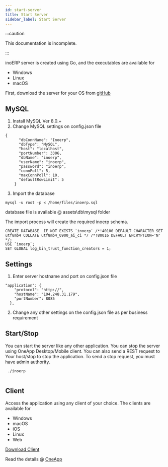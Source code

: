```yaml
---
id: start-server
title: Start Server
sidebar_label: Start Server
---
```


:::caution

This documentation is incomplete.

:::


inoERP server is created using Go, and the executables are available for
* Windows
* Linux
* macOS

First, download the server for your OS from [gitHub](https://github.com/inoerp/inoERP)

## MySQL

1. Install MySQL  Ver 8.0.+
2. Change MySQL settings on config.json file
````
{
      "dbConnName": "Inoerp",
      "dbType": "MySQL",
      "host": "localhost",
      "portNumber": 3306,
      "dbName": "inoerp",
      "userName": "inoerp",
      "password": "inoerp",
      "connPoll": 5,
      "maxConnPoll": 10,
      "defaultRowLimit": 5
    }

````
3. Import the database

````
mysql -u root -p < /home/files/inoerp.sql

````

database file is available @ assets\db\mysql folder

The import process will create the required inoerp schema.


````
CREATE DATABASE  IF NOT EXISTS `inoerp` /*!40100 DEFAULT CHARACTER SET utf8mb4 COLLATE utf8mb4_0900_ai_ci */ /*!80016 DEFAULT ENCRYPTION='N' */;
USE `inoerp`;
SET GLOBAL log_bin_trust_function_creators = 1;
````


## Settings

1. Enter server hostname and port on config.json file
````
"application": {
    "protocol": "http://",
    "hostName": "104.248.31.179",
    "portNumber": 8085
  },

````

2. Change any other settings on the config.json file as per business requirement

## Start/Stop
 You can start the server like any other application. You can stop the server using OneApp Desktop/Mobile client. You can also send a REST request to Your host/stop to stop the application. To send a stop request, you must have admin authority.

````
 ./inoerp
 
````

## Client

Access the application using any client of your choice. The clients are available for
* Windows
* macOS
* iOS
* Linux
* Web

[Download Client](https://docs.rikdata.com/docs/download)

Read the details @ [OneApp](https://docs.rikdata.com/docs/quickstart)